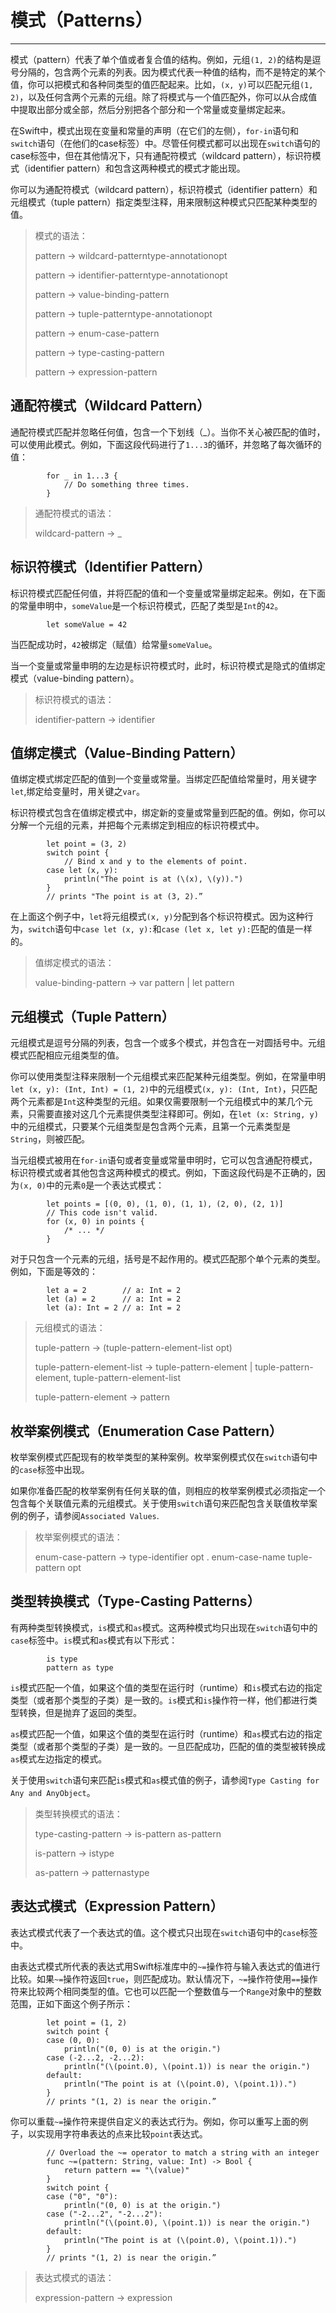 # 模式（Patterns）
-----------------

模式（pattern）代表了单个值或者复合值的结构。例如，元组`(1, 2)`的结构是逗号分隔的，包含两个元素的列表。因为模式代表一种值的结构，而不是特定的某个值，你可以把模式和各种同类型的值匹配起来。比如，`(x, y)`可以匹配元组`(1, 2)`，以及任何含两个元素的元组。除了将模式与一个值匹配外，你可以从合成值中提取出部分或全部，然后分别把各个部分和一个常量或变量绑定起来。

在Swift中，模式出现在变量和常量的声明（在它们的左侧），`for-in`语句和`switch`语句（在他们的case标签）中。尽管任何模式都可以出现在`switch`语句的case标签中，但在其他情况下，只有通配符模式（wildcard pattern），标识符模式（identifier pattern）和包含这两种模式的模式才能出现。

你可以为通配符模式（wildcard pattern），标识符模式（identifier pattern）和元组模式（tuple pattern）指定类型注释，用来限制这种模式只匹配某种类型的值。

> 模式的语法：
> 
> pattern → wildcard-patterntype-annotationopt
> 
> pattern → identifier-patterntype-annotationopt
> 
> pattern → value-binding-pattern
> 
> pattern → tuple-patterntype-annotationopt
> 
> pattern → enum-case-pattern
> 
> pattern → type-casting-pattern
> 
> pattern → expression-pattern

## 通配符模式（Wildcard Pattern）

通配符模式匹配并忽略任何值，包含一个下划线（_）。当你不关心被匹配的值时，可以使用此模式。例如，下面这段代码进行了`1...3`的循环，并忽略了每次循环的值：

            for _ in 1...3 {
                // Do something three times.
            }

> 通配符模式的语法：
> 
> wildcard-pattern → _

## 标识符模式（Identifier Pattern）

标识符模式匹配任何值，并将匹配的值和一个变量或常量绑定起来。例如，在下面的常量申明中，`someValue`是一个标识符模式，匹配了类型是`Int`的`42`。

            let someValue = 42
            
当匹配成功时，`42`被绑定（赋值）给常量`someValue`。

当一个变量或常量申明的左边是标识符模式时，此时，标识符模式是隐式的值绑定模式（value-binding pattern）。

> 标识符模式的语法：
> 
> identifier-pattern → identifier

## 值绑定模式（Value-Binding Pattern）

值绑定模式绑定匹配的值到一个变量或常量。当绑定匹配值给常量时，用关键字`let`,绑定给变量时，用关键之`var`。

标识符模式包含在值绑定模式中，绑定新的变量或常量到匹配的值。例如，你可以分解一个元组的元素，并把每个元素绑定到相应的标识符模式中。

            let point = (3, 2)
            switch point {
                // Bind x and y to the elements of point.
            case let (x, y):
                println("The point is at (\(x), \(y)).")
            }
            // prints "The point is at (3, 2).”
            
在上面这个例子中，`let`将元组模式`(x, y)`分配到各个标识符模式。因为这种行为，`switch`语句中`case let (x, y):`和`case (let x, let y):`匹配的值是一样的。

> 值绑定模式的语法：
> 
> value-binding-pattern → var pattern | let pattern

## 元组模式（Tuple Pattern）

元组模式是逗号分隔的列表，包含一个或多个模式，并包含在一对圆括号中。元组模式匹配相应元组类型的值。

你可以使用类型注释来限制一个元组模式来匹配某种元组类型。例如，在常量申明`let (x, y): (Int, Int) = (1, 2)`中的元组模式`(x, y): (Int, Int)`，只匹配两个元素都是`Int`这种类型的元组。如果仅需要限制一个元组模式中的某几个元素，只需要直接对这几个元素提供类型注释即可。例如，在`let (x: String, y)`中的元组模式，只要某个元组类型是包含两个元素，且第一个元素类型是`String`，则被匹配。

当元组模式被用在`for-in`语句或者变量或常量申明时，它可以包含通配符模式，标识符模式或者其他包含这两种模式的模式。例如，下面这段代码是不正确的，因为`(x, 0)`中的元素`0`是一个表达式模式：

            let points = [(0, 0), (1, 0), (1, 1), (2, 0), (2, 1)]
            // This code isn't valid.
            for (x, 0) in points {
                /* ... */
            }

对于只包含一个元素的元组，括号是不起作用的。模式匹配那个单个元素的类型。例如，下面是等效的：

            let a = 2        // a: Int = 2
            let (a) = 2      // a: Int = 2
            let (a): Int = 2 // a: Int = 2
            
> 元组模式的语法：
> 
> tuple-pattern → (tuple-pattern-element-list opt)
> 
> tuple-pattern-element-list → tuple-pattern-element | tuple-pattern-element, tuple-pattern-element-list
> 
> tuple-pattern-element → pattern

## 枚举案例模式（Enumeration Case Pattern）

枚举案例模式匹配现有的枚举类型的某种案例。枚举案例模式仅在`switch`语句中的`case`标签中出现。

如果你准备匹配的枚举案例有任何关联的值，则相应的枚举案例模式必须指定一个包含每个关联值元素的元组模式。关于使用`switch`语句来匹配包含关联值枚举案例的例子，请参阅`Associated Values`.

> 枚举案例模式的语法：
> 
> enum-case-pattern → type-identifier opt . enum-case-name tuple-pattern opt

## 类型转换模式（Type-Casting Patterns）

有两种类型转换模式，`is`模式和`as`模式。这两种模式均只出现在`switch`语句中的`case`标签中。`is`模式和`as`模式有以下形式：

            is type
            pattern as type
            
`is`模式匹配一个值，如果这个值的类型在运行时（runtime）和`is`模式右边的指定类型（或者那个类型的子类）是一致的。`is`模式和`is`操作符一样，他们都进行类型转换，但是抛弃了返回的类型。

`as`模式匹配一个值，如果这个值的类型在运行时（runtime）和`as`模式右边的指定类型（或者那个类型的子类）是一致的。一旦匹配成功，匹配的值的类型被转换成`as`模式左边指定的模式。

关于使用`switch`语句来匹配`is`模式和`as`模式值的例子，请参阅`Type Casting for Any and AnyObject`。

> 类型转换模式的语法：
> 
> type-casting-pattern → is-pattern  as-pattern
> 
> is-pattern → istype
> 
> as-pattern → patternastype

## 表达式模式（Expression Pattern）

表达式模式代表了一个表达式的值。这个模式只出现在`switch`语句中的`case`标签中。

由表达式模式所代表的表达式用Swift标准库中的`~=`操作符与输入表达式的值进行比较。如果`~=`操作符返回`true`，则匹配成功。默认情况下，`~=`操作符使用`==`操作符来比较两个相同类型的值。它也可以匹配一个整数值与一个`Range`对象中的整数范围，正如下面这个例子所示：

            let point = (1, 2)
            switch point {
            case (0, 0):
                println("(0, 0) is at the origin.")
            case (-2...2, -2...2):
                println("(\(point.0), \(point.1)) is near the origin.")
            default:
                println("The point is at (\(point.0), \(point.1)).")
            }
            // prints "(1, 2) is near the origin.”

你可以重载`~=`操作符来提供自定义的表达式行为。例如，你可以重写上面的例子，以实现用字符串表达的点来比较`point`表达式。

            // Overload the ~= operator to match a string with an integer
            func ~=(pattern: String, value: Int) -> Bool {
                return pattern == "\(value)"
            }
            switch point {
            case ("0", "0"):
                println("(0, 0) is at the origin.")
            case ("-2...2", "-2...2"):
                println("(\(point.0), \(point.1)) is near the origin.")
            default:
                println("The point is at (\(point.0), \(point.1)).")
            }
            // prints "(1, 2) is near the origin.”

> 表达式模式的语法：
> 
> expression-pattern → expression

